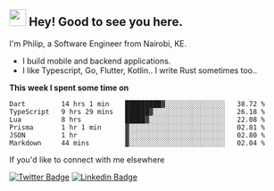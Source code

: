 <h2><img src="https://slackmojis.com/emojis/3643-cool-doge/download" width="30"/> Hey! Good to see you here.</h2>

<p>I'm Philip, a Software Engineer from Nairobi, KE. 

- I build mobile and backend applications.
- I like Typescript, Go, Flutter, Kotlin.. I write Rust sometimes too..</p>

**This week I spent some time on**
<!--START_SECTION:waka-->

```text
Dart         14 hrs 1 min    █████████▓░░░░░░░░░░░░░░░   38.72 %
TypeScript   9 hrs 29 mins   ██████▓░░░░░░░░░░░░░░░░░░   26.18 %
Lua          8 hrs           █████▓░░░░░░░░░░░░░░░░░░░   22.08 %
Prisma       1 hr 1 min      ▓░░░░░░░░░░░░░░░░░░░░░░░░   02.81 %
JSON         1 hr            ▓░░░░░░░░░░░░░░░░░░░░░░░░   02.80 %
Markdown     44 mins         ▓░░░░░░░░░░░░░░░░░░░░░░░░   02.04 %
```

<!--END_SECTION:waka-->

If you'd like to connect with me elsewhere

[![Twitter Badge](https://img.shields.io/badge/-Twitter-1ca0f1?style=flat-square&labelColor=1ca0f1&logo=twitter&logoColor=white&link=https://twitter.com/_diogorodrigues)](https://twitter.com/kimathiphil)  [![Linkedin Badge](https://img.shields.io/badge/-LinkedIn-blue?style=flat-square&logo=Linkedin&logoColor=white&link=https://www.linkedin.com/in/philip-kimathi-2604a9114/)](https://www.linkedin.com/in/philip-kimathi-2604a9114/)
